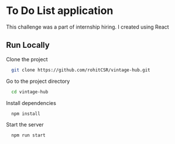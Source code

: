 # To Do List application

This challenge was a part of internship hiring. I created using React

## Run Locally

Clone the project

```bash
  git clone https://github.com/rohitCSR/vintage-hub.git
```

Go to the project directory

```bash
  cd vintage-hub
```

Install dependencies

```bash
  npm install
```

Start the server

```bash
  npm run start
```
